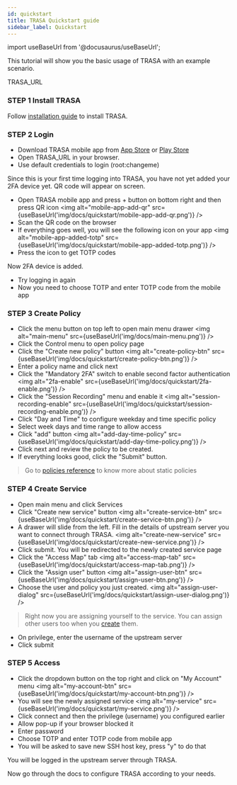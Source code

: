 ```yaml
---
id: quickstart
title: TRASA Quickstart guide
sidebar_label: Quickstart
---
```

import useBaseUrl from '@docusaurus/useBaseUrl';


This tutorial will show you the basic usage of TRASA with an example scenario.

TRASA_URL

### STEP 1 Install TRASA

Follow [installation guide](../install/installation.md) to install TRASA. 

### STEP 2 Login

* Download TRASA mobile app from [App Store](https://apps.apple.com/us/app/trasa/id1411267389) or [Play Store](https://play.google.com/store/apps/details?id=com.trasa)
* Open TRASA_URL in your browser.
* Use default credentials to login (root:changeme)

Since this is your first time logging into TRASA, you have  not yet added your 2FA device yet.
QR code will appear on screen.

* Open TRASA mobile app and press + button on bottom right and then press QR icon
<img alt="mobile-app-add-qr" src={useBaseUrl('img/docs/quickstart/mobile-app-add-qr.png')} />  
* Scan the QR code on the browser
* If everything goes well, you will see the following icon on your app
<img  alt="mobile-app-added-totp" src={useBaseUrl('img/docs/quickstart/mobile-app-added-totp.png')} />  
* Press the icon to get TOTP codes


Now 2FA device is added.

* Try logging in again
* Now you need to choose TOTP and enter TOTP code from the mobile app


### STEP 3 Create Policy
* Click the menu button on top left to open main menu drawer
<img  alt="main-menu" src={useBaseUrl('img/docs/main-menu.png')} />  
* Click the Control menu to open policy page
* Click the "Create new policy" button
<img  alt="create-policy-btn" src={useBaseUrl('img/docs/quickstart/create-policy-btn.png')} />  
* Enter a policy name and click next
* Click the "Mandatory 2FA" switch to enable second factor authentication
<img  alt="2fa-enable" src={useBaseUrl('img/docs/quickstart/2fa-enable.png')} />  
* Click the "Session Recording" menu and enable it
<img  alt="session-recording-enable" src={useBaseUrl('img/docs/quickstart/session-recording-enable.png')} />  
* Click "Day and Time" to configure weekday and time specific policy
* Select week days and time range to allow access
* Click "add" button
<img  alt="add-day-time-policy" src={useBaseUrl('img/docs/quickstart/add-day-time-policy.png')} />  
* Click next and review the policy to be created. 
* If everything looks good, click the "Submit" button.

> Go to [policies reference](../policies/basic-policy.md) to know more about static policies


### STEP 4 Create Service
* Open main menu and click Services
* Click "Create new service" button
<img  alt="create-service-btn" src={useBaseUrl('img/docs/quickstart/create-service-btn.png')} />  
* A drawer will slide from the left. Fill in the details of upstream server you want to connect through TRASA.
<img  alt="create-new-service" src={useBaseUrl('img/docs/quickstart/create-new-service.png')} />  
* Click submit. You will be redirected to the newly created service page
* Click the "Access Map" tab
<img  alt="access-map-tab" src={useBaseUrl('img/docs/quickstart/access-map-tab.png')} />  
* Click the "Assign user" button
<img  alt="assign-user-btn" src={useBaseUrl('img/docs/quickstart/assign-user-btn.png')} />  
* Choose the user and policy you just created.
<img  alt="assign-user-dialog" src={useBaseUrl('img/docs/quickstart/assign-user-dialog.png')} />  

> Right now you are assigning yourself to the service. You can assign other users too when you [create](../users/crud.md) them.

* On privilege, enter the username of the upstream server
* Click submit


### STEP 5 Access

* Click the dropdown button on the top right and click on "My Account" menu
 <img  alt="my-account-btn" src={useBaseUrl('img/docs/quickstart/my-account-btn.png')} />  
* You will see the newly assigned service 
 <img  alt="my-service" src={useBaseUrl('img/docs/quickstart/my-service.png')} />  
* Click connect and then the privilege (username) you configured earlier
* Allow pop-up if your browser blocked it
* Enter password
* Choose TOTP and enter TOTP code from mobile app
* You will be asked to save new SSH host key, press "y" to do that

You will be logged in the upstream server through TRASA.

Now go through the docs to configure TRASA according to your needs. 





















